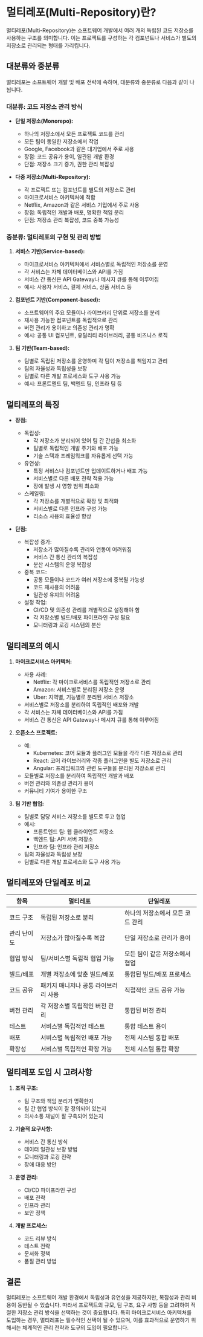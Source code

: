 # 멀티레포(Multi-Repository)란?

멀티레포(Multi-Repository)는 소프트웨어 개발에서 여러 개의 독립된 코드 저장소를 사용하는 구조를 의미합니다.
이는 프로젝트를 구성하는 각 컴포넌트나 서비스가 별도의 저장소로 관리되는 형태를 가리킵니다.

## 대분류와 중분류
멀티레포는 소프트웨어 개발 및 배포 전략에 속하며, 대분류와 중분류로 다음과 같이 나뉩니다.

### 대분류: 코드 저장소 관리 방식
- **단일 저장소(Monorepo):** 
    - 하나의 저장소에서 모든 프로젝트 코드를 관리
    - 모든 팀이 동일한 저장소에서 작업
    - Google, Facebook과 같은 대기업에서 주로 사용
    - 장점: 코드 공유가 용이, 일관된 개발 환경
    - 단점: 저장소 크기 증가, 권한 관리 복잡성

- **다중 저장소(Multi-Repository):** 
    - 각 프로젝트 또는 컴포넌트를 별도의 저장소로 관리
    - 마이크로서비스 아키텍처에 적합
    - Netflix, Amazon과 같은 서비스 기업에서 주로 사용
    - 장점: 독립적인 개발과 배포, 명확한 책임 분리
    - 단점: 저장소 관리 복잡성, 코드 중복 가능성

### 중분류: 멀티레포의 구현 및 관리 방법
1. **서비스 기반(Service-based):**
    - 마이크로서비스 아키텍처에서 서비스별로 독립적인 저장소를 운영
    - 각 서비스는 자체 데이터베이스와 API를 가짐
    - 서비스 간 통신은 API Gateway나 메시지 큐를 통해 이루어짐
    - 예시: 사용자 서비스, 결제 서비스, 상품 서비스 등

2. **컴포넌트 기반(Component-based):**
    - 소프트웨어의 주요 모듈이나 라이브러리 단위로 저장소를 분리
    - 재사용 가능한 컴포넌트를 독립적으로 관리
    - 버전 관리가 용이하고 의존성 관리가 명확
    - 예시: 공통 UI 컴포넌트, 유틸리티 라이브러리, 공통 비즈니스 로직

3. **팀 기반(Team-based):**
    - 팀별로 독립된 저장소를 운영하며 각 팀이 저장소를 책임지고 관리
    - 팀의 자율성과 독립성을 보장
    - 팀별로 다른 개발 프로세스와 도구 사용 가능
    - 예시: 프론트엔드 팀, 백엔드 팀, 인프라 팀 등

## 멀티레포의 특징
- **장점:**
    - 독립성: 
        - 각 저장소가 분리되어 있어 팀 간 간섭을 최소화
        - 팀별로 독립적인 개발 주기와 배포 가능
        - 기술 스택과 프레임워크를 자유롭게 선택 가능
    - 유연성: 
        - 특정 서비스나 컴포넌트만 업데이트하거나 배포 가능
        - 서비스별로 다른 배포 전략 적용 가능
        - 장애 발생 시 영향 범위 최소화
    - 스케일링: 
        - 각 저장소를 개별적으로 확장 및 최적화
        - 서비스별로 다른 인프라 구성 가능
        - 리소스 사용의 효율성 향상

- **단점:**
    - 복잡성 증가: 
        - 저장소가 많아질수록 관리와 연동이 어려워짐
        - 서비스 간 통신 관리의 복잡성
        - 분산 시스템의 운영 복잡성
    - 중복 코드: 
        - 공통 모듈이나 코드가 여러 저장소에 중복될 가능성
        - 코드 재사용의 어려움
        - 일관성 유지의 어려움
    - 설정 작업: 
        - CI/CD 및 의존성 관리를 개별적으로 설정해야 함
        - 각 저장소별 빌드/배포 파이프라인 구성 필요
        - 모니터링과 로깅 시스템의 분산

## 멀티레포의 예시
1. **마이크로서비스 아키텍처:**
    - 사용 사례: 
        - Netflix: 각 마이크로서비스를 독립적인 저장소로 관리
        - Amazon: 서비스별로 분리된 저장소 운영
        - Uber: 지역별, 기능별로 분리된 서비스 저장소
    - 서비스별로 저장소를 분리하여 독립적인 배포와 개발
    - 각 서비스는 자체 데이터베이스와 API를 가짐
    - 서비스 간 통신은 API Gateway나 메시지 큐를 통해 이루어짐

2. **오픈소스 프로젝트:**
    - 예: 
        - Kubernetes: 코어 모듈과 플러그인 모듈을 각각 다른 저장소로 관리
        - React: 코어 라이브러리와 각종 플러그인을 별도 저장소로 관리
        - Angular: 프레임워크와 관련 도구들을 분리된 저장소로 관리
    - 모듈별로 저장소를 분리하여 독립적인 개발과 배포
    - 버전 관리와 의존성 관리가 용이
    - 커뮤니티 기여가 용이한 구조

3. **팀 기반 협업:**
    - 팀별로 담당 서비스 저장소를 별도로 두고 협업
    - 예시:
        - 프론트엔드 팀: 웹 클라이언트 저장소
        - 백엔드 팀: API 서버 저장소
        - 인프라 팀: 인프라 관리 저장소
    - 팀의 자율성과 독립성 보장
    - 팀별로 다른 개발 프로세스와 도구 사용 가능

## 멀티레포와 단일레포 비교
| 항목            | 멀티레포                          | 단일레포                           |
|----------------|----------------------------------|----------------------------------|
| 코드 구조       | 독립된 저장소로 분리                | 하나의 저장소에서 모든 코드 관리       |
| 관리 난이도      | 저장소가 많아질수록 복잡              | 단일 저장소로 관리가 용이              |
| 협업 방식        | 팀/서비스별 독립적 협업 가능          | 모든 팀이 같은 저장소에서 협업           |
| 빌드/배포       | 개별 저장소에 맞춘 빌드/배포           | 통합된 빌드/배포 프로세스              |
| 코드 공유       | 패키지 매니저나 공통 라이브러리 사용    | 직접적인 코드 공유 가능                |
| 버전 관리       | 각 저장소별 독립적인 버전 관리         | 통합된 버전 관리                     |
| 테스트          | 서비스별 독립적인 테스트              | 통합 테스트 용이                     |
| 배포            | 서비스별 독립적인 배포 가능           | 전체 시스템 통합 배포                 |
| 확장성          | 서비스별 독립적인 확장 가능           | 전체 시스템 통합 확장                 |

## 멀티레포 도입 시 고려사항
1. **조직 구조:**
    - 팀 구조와 책임 분리가 명확한지
    - 팀 간 협업 방식이 잘 정의되어 있는지
    - 의사소통 채널이 잘 구축되어 있는지

2. **기술적 요구사항:**
    - 서비스 간 통신 방식
    - 데이터 일관성 보장 방법
    - 모니터링과 로깅 전략
    - 장애 대응 방안

3. **운영 관리:**
    - CI/CD 파이프라인 구성
    - 배포 전략
    - 인프라 관리
    - 보안 정책

4. **개발 프로세스:**
    - 코드 리뷰 방식
    - 테스트 전략
    - 문서화 정책
    - 품질 관리 방법

## 결론
멀티레포는 소프트웨어 개발 환경에서 독립성과 유연성을 제공하지만, 복잡성과 관리 비용이 동반될 수 있습니다.
따라서 프로젝트의 규모, 팀 구조, 요구 사항 등을 고려하여 적절한 저장소 관리 방식을 선택하는 것이 중요합니다.
특히 마이크로서비스 아키텍처를 도입하는 경우, 멀티레포는 필수적인 선택이 될 수 있으며,
이를 효과적으로 운영하기 위해서는 체계적인 관리 전략과 도구의 도입이 필요합니다.
